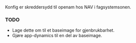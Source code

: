 Konfig er skreddersydd til openam hos NAV i fagsystemsonen.

### TODO 
* Lage dette om til et baseimage for gjenbrukbarhet.
* Gjøre app-dynamics til en del av baseimage.
